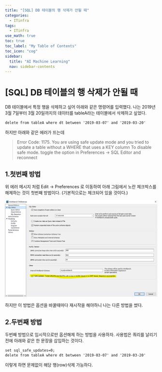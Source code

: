 ```yaml
---
title: "[SQL] DB 테이블의 행 삭제가 안될 때" 
categories:
  - ITinfra
tags:
  - ITinfra
use_math: true
toc: true
toc_label: "My Table of Contents"
toc_icon: "cog"
sidebar:
  title: "AI Machine Learning"
  nav: sidebar-contents
---
```


# [SQL] DB 테이블의 행 삭제가 안될 때

DB 테이블에서 특정 행을 삭제하고 싶어 아래와 같은 명령어를 입력했다. 
나는 2019년 3월 7일부터 3월 20일까지의 데이터를 tableA라는 테이블에서 삭제하고 싶었다. 

```
delete from tableA where dt between '2019-03-07' and '2019-03-20'
```

하지만 아래와 같은 에러가 뜨는데

> Error Code: 1175. You are using safe update mode and you tried to update a table without 
a WHERE that uses a KEY column To disable safe mode. toggle the option in Preferences -> SQL Editor and reconnect

## 1.첫번째 방법

위 에러 메시지 처럼 Edit -> Preferences 로 이동하여 
아래 그림에서 노란 체크박스를 해제하는 것이 첫번째 방법이다. 
(기본적으로는 체크되어 있을 것이다.)

![Figure1](/assets/images/sqldeleterow/sqldeleteoption.PNG)

하지만 이 방법은 옵션을 바꿀때마다 재시작을 해야하니 나는 다른 방법을 썼다. 

## 2.두번째 방법
 
두번째 방법으로 임시적으로만 옵션해제 하는 방법을 사용하자. 
사용법은 쿼리를 날리기 전에 아래와 같은 한 문장을 삽입하는 것이다.

```
set sql_safe_updates=0;
delete from tableA where dt between '2019-03-07' and '2019-03-20'
```
이렇게 하면 문제없이 해당 행(row)삭제 가능하다.
